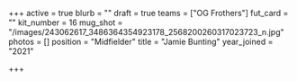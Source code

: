 +++
active = true
blurb = ""
draft = true
teams = ["OG Frothers"]
fut_card = ""
kit_number = 16
mug_shot = "/images/243062617_3486364354923178_2568200260317023723_n.jpg"
photos = []
position = "Midfielder"
title = "Jamie Bunting"
year_joined = "2021"

+++
